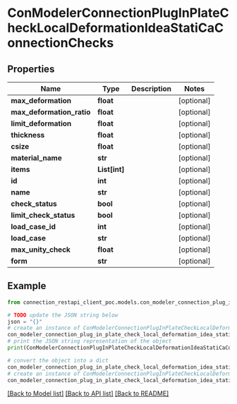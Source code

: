 # ConModelerConnectionPlugInPlateCheckLocalDeformationIdeaStatiCaConnectionChecks


## Properties

Name | Type | Description | Notes
------------ | ------------- | ------------- | -------------
**max_deformation** | **float** |  | [optional] 
**max_deformation_ratio** | **float** |  | [optional] 
**limit_deformation** | **float** |  | [optional] 
**thickness** | **float** |  | [optional] 
**csize** | **float** |  | [optional] 
**material_name** | **str** |  | [optional] 
**items** | **List[int]** |  | [optional] 
**id** | **int** |  | [optional] 
**name** | **str** |  | [optional] 
**check_status** | **bool** |  | [optional] 
**limit_check_status** | **bool** |  | [optional] 
**load_case_id** | **int** |  | [optional] 
**load_case** | **str** |  | [optional] 
**max_unity_check** | **float** |  | [optional] 
**form** | **str** |  | [optional] 

## Example

```python
from connection_restapi_client_poc.models.con_modeler_connection_plug_in_plate_check_local_deformation_idea_stati_ca_connection_checks import ConModelerConnectionPlugInPlateCheckLocalDeformationIdeaStatiCaConnectionChecks

# TODO update the JSON string below
json = "{}"
# create an instance of ConModelerConnectionPlugInPlateCheckLocalDeformationIdeaStatiCaConnectionChecks from a JSON string
con_modeler_connection_plug_in_plate_check_local_deformation_idea_stati_ca_connection_checks_instance = ConModelerConnectionPlugInPlateCheckLocalDeformationIdeaStatiCaConnectionChecks.from_json(json)
# print the JSON string representation of the object
print(ConModelerConnectionPlugInPlateCheckLocalDeformationIdeaStatiCaConnectionChecks.to_json())

# convert the object into a dict
con_modeler_connection_plug_in_plate_check_local_deformation_idea_stati_ca_connection_checks_dict = con_modeler_connection_plug_in_plate_check_local_deformation_idea_stati_ca_connection_checks_instance.to_dict()
# create an instance of ConModelerConnectionPlugInPlateCheckLocalDeformationIdeaStatiCaConnectionChecks from a dict
con_modeler_connection_plug_in_plate_check_local_deformation_idea_stati_ca_connection_checks_from_dict = ConModelerConnectionPlugInPlateCheckLocalDeformationIdeaStatiCaConnectionChecks.from_dict(con_modeler_connection_plug_in_plate_check_local_deformation_idea_stati_ca_connection_checks_dict)
```
[[Back to Model list]](../README.md#documentation-for-models) [[Back to API list]](../README.md#documentation-for-api-endpoints) [[Back to README]](../README.md)


